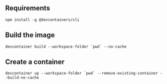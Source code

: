 
## Requirements
```shell
npm install -g @devcontainers/cli
```

## Build the image
```shell
devcontainer build --workspace-folder `pwd` --no-cache
```

## Create a container
```shell
devcontainer up --workspace-folder `pwd` --remove-existing-container --build-no-cache
```
